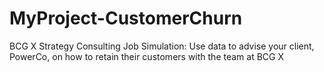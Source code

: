 # MyProject-CustomerChurn
BCG X Strategy Consulting Job Simulation: Use data to advise your client, PowerCo, on how to retain their customers with the team at BCG X
